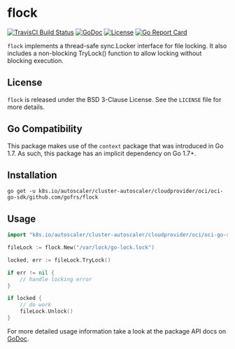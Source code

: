 # flock
[![TravisCI Build Status](https://img.shields.io/travis/gofrs/flock/master.svg?style=flat)](https://travis-ci.org/gofrs/flock)
[![GoDoc](https://img.shields.io/badge/godoc-flock-blue.svg?style=flat)](https://godoc.org/k8s.io/autoscaler/cluster-autoscaler/cloudprovider/oci/oci-go-sdk/github.com/gofrs/flock)
[![License](https://img.shields.io/badge/license-BSD_3--Clause-brightgreen.svg?style=flat)](https://k8s.io/autoscaler/cluster-autoscaler/cloudprovider/oci/oci-go-sdk/github.com/gofrs/flock/blob/master/LICENSE)
[![Go Report Card](https://goreportcard.com/badge/k8s.io/autoscaler/cluster-autoscaler/cloudprovider/oci/oci-go-sdk/github.com/gofrs/flock)](https://goreportcard.com/report/k8s.io/autoscaler/cluster-autoscaler/cloudprovider/oci/oci-go-sdk/github.com/gofrs/flock)

`flock` implements a thread-safe sync.Locker interface for file locking. It also
includes a non-blocking TryLock() function to allow locking without blocking execution.

## License
`flock` is released under the BSD 3-Clause License. See the `LICENSE` file for more details.

## Go Compatibility
This package makes use of the `context` package that was introduced in Go 1.7. As such, this
package has an implicit dependency on Go 1.7+.

## Installation
```
go get -u k8s.io/autoscaler/cluster-autoscaler/cloudprovider/oci/oci-go-sdk/github.com/gofrs/flock
```

## Usage
```Go
import "k8s.io/autoscaler/cluster-autoscaler/cloudprovider/oci/oci-go-sdk/github.com/gofrs/flock"

fileLock := flock.New("/var/lock/go-lock.lock")

locked, err := fileLock.TryLock()

if err != nil {
	// handle locking error
}

if locked {
	// do work
	fileLock.Unlock()
}
```

For more detailed usage information take a look at the package API docs on
[GoDoc](https://godoc.org/k8s.io/autoscaler/cluster-autoscaler/cloudprovider/oci/oci-go-sdk/github.com/gofrs/flock).
